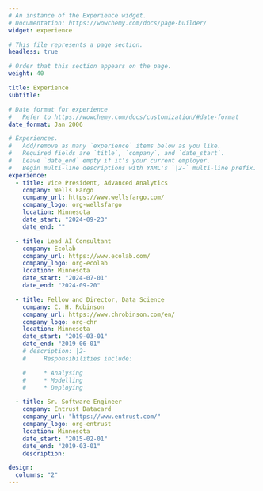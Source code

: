 ```yaml
---
# An instance of the Experience widget.
# Documentation: https://wowchemy.com/docs/page-builder/
widget: experience

# This file represents a page section.
headless: true

# Order that this section appears on the page.
weight: 40

title: Experience
subtitle:

# Date format for experience
#   Refer to https://wowchemy.com/docs/customization/#date-format
date_format: Jan 2006

# Experiences.
#   Add/remove as many `experience` items below as you like.
#   Required fields are `title`, `company`, and `date_start`.
#   Leave `date_end` empty if it's your current employer.
#   Begin multi-line descriptions with YAML's `|2-` multi-line prefix.
experience:
  - title: Vice President, Advanced Analytics
    company: Wells Fargo
    company_url: https://www.wellsfargo.com/
    company_logo: org-wellsfargo
    location: Minnesota
    date_start: "2024-09-23"
    date_end: ""

  - title: Lead AI Consultant
    company: Ecolab
    company_url: https://www.ecolab.com/
    company_logo: org-ecolab
    location: Minnesota
    date_start: "2024-07-01"
    date_end: "2024-09-20"

  - title: Fellow and Director, Data Science
    company: C. H. Robinson
    company_url: https://www.chrobinson.com/en/
    company_logo: org-chr
    location: Minnesota
    date_start: "2019-03-01"
    date_end: "2019-06-01"
    # description: |2-
    #     Responsibilities include:

    #     * Analysing
    #     * Modelling
    #     * Deploying

  - title: Sr. Software Engineer
    company: Entrust Datacard
    company_url: "https://www.entrust.com/"
    company_logo: org-entrust
    location: Minnesota
    date_start: "2015-02-01"
    date_end: "2019-03-01"
    description:

design:
  columns: "2"
---
```

